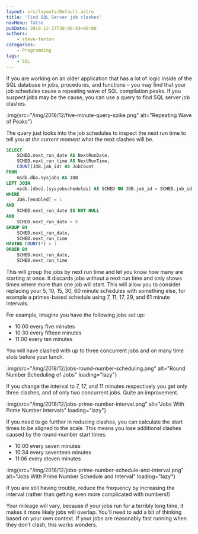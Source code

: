 ```yaml
---
layout: src/layouts/Default.astro
title: 'Find SQL Server job clashes'
navMenu: false
pubDate: 2018-12-27T20:00:43+00:00
authors:
    - steve-fenton
categories:
    - Programming
tags:
    - SQL
---
```


If you are working on an older application that has a lot of logic inside of the SQL database in jobs, procedures, and functions – you may find that your job schedules cause a repeating wave of SQL compilation peaks. If you suspect jobs may be the cause, you can use a query to find SQL server job clashes.

:img{src="/img/2018/12/five-minute-query-spike.png" alt="Repeating Wave of Peaks"}

The query just looks into the job schedules to inspect the next run time to tell you *at the current moment* what the next clashes will be.

```sql
SELECT 
    SCHED.next_run_date AS NextRunDate,
    SCHED.next_run_time AS NextRunTime,
    COUNT(JOB.job_id) AS JobCount
FROM
    msdb.dbo.sysjobs AS JOB
LEFT JOIN
    msdb.[dbo].[sysjobschedules] AS SCHED ON JOB.job_id = SCHED.job_id
WHERE
    JOB.[enabled] = 1
AND
    SCHED.next_run_date IS NOT NULL
AND
    SCHED.next_run_date > 0
GROUP BY
    SCHED.next_run_date,
    SCHED.next_run_time
HAVING COUNT(*) > 1
ORDER BY
    SCHED.next_run_date,
    SCHED.next_run_time
```

This will group the jobs by next run time and let you know how many are starting at once. It discards jobs without a next run time and only shows times where more than one job will start. This will allow you to consider replacing your 5, 10, 15, 30, 60 minute schedules with something else, for example a primes-based schedule using 7, 11, 17, 29, and 61 minute intervals.

For example, imagine you have the following jobs set up:

- 10:00 every five minutes
- 10:30 every fifteen minutes
- 11:00 every ten minutes

You will have clashed with up to three concurrent jobs and on many time slots before your lunch.

:img{src="/img/2018/12/jobs-round-number-scheduling.png" alt="Round Number Scheduling of Jobs" loading="lazy"}

If you change the interval to 7, 17, and 11 minutes respectively you get only three clashes, and of only two concurrent jobs. Quite an improvement.

:img{src="/img/2018/12/jobs-prime-number-interval.png" alt="Jobs With Prime Number Intervals" loading="lazy"}

If you need to go further in reducing clashes, you can calculate the start times to be aligned to the scale. This means you lose additional clashes caused by the round-number start times:

- 10:00 every seven minutes
- 10:34 every seventeen minutes
- 11:06 every eleven minutes

:img{src="/img/2018/12/jobs-prime-number-schedule-and-interval.png" alt="Jobs With Prime Number Schedule and Interval" loading="lazy"}

If you are still having trouble, reduce the frequency by increasing the interval (rather than getting even more complicated with numbers!)

Your mileage will vary, because if your jobs run for a terribly long time, it makes it more likely jobs will overlap. You’ll need to add a bit of thinking based on your own context. If your jobs are reasonably fast running when they don’t clash, this works wonders.